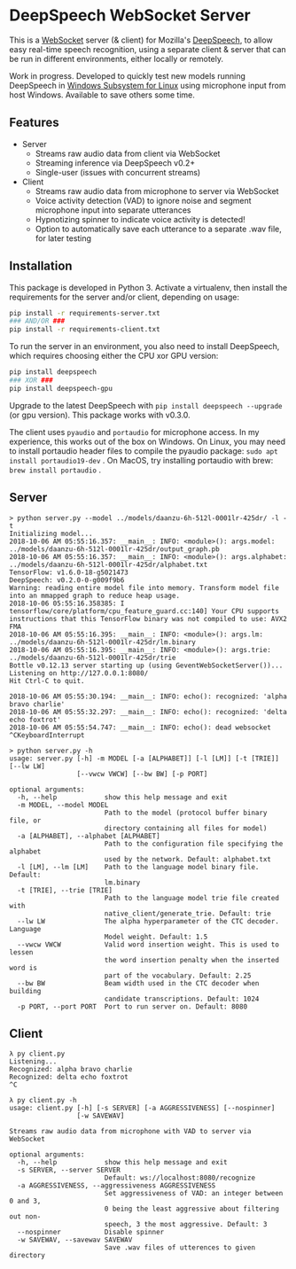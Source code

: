 # DeepSpeech WebSocket Server

This is a [WebSocket](https://en.wikipedia.org/wiki/WebSocket) server (& client) for Mozilla's [DeepSpeech](https://github.com/mozilla/DeepSpeech), to allow easy real-time speech recognition, using a separate client & server that can be run in different environments, either locally or remotely.

Work in progress. Developed to quickly test new models running DeepSpeech in [Windows Subsystem for Linux](https://docs.microsoft.com/en-us/windows/wsl/about) using microphone input from host Windows. Available to save others some time.

## Features

* Server
    - Streams raw audio data from client via WebSocket
    - Streaming inference via DeepSpeech v0.2+
    - Single-user (issues with concurrent streams)
* Client
    - Streams raw audio data from microphone to server via WebSocket
    - Voice activity detection (VAD) to ignore noise and segment microphone input into separate utterances
    - Hypnotizing spinner to indicate voice activity is detected!
    - Option to automatically save each utterance to a separate .wav file, for later testing

## Installation

This package is developed in Python 3.
Activate a virtualenv, then install the requirements for the server and/or client, depending on usage:

```bash
pip install -r requirements-server.txt
### AND/OR ###
pip install -r requirements-client.txt
```

To run the server in an environment, you also need to install DeepSpeech, which requires choosing either the CPU xor GPU version:

```bash
pip install deepspeech
### XOR ###
pip install deepspeech-gpu
```

Upgrade to the latest DeepSpeech with `pip install deepspeech --upgrade` (or gpu version). This package works with v0.3.0.

The client uses `pyaudio` and `portaudio` for microphone access. In my experience, this works out of the box on Windows. 
On Linux, you may need to install portaudio header files to compile the pyaudio package: `sudo apt install portaudio19-dev` .
On MacOS, try installing portaudio with brew: `brew install portaudio` .

## Server

```
> python server.py --model ../models/daanzu-6h-512l-0001lr-425dr/ -l -t
Initializing model...
2018-10-06 AM 05:55:16.357: __main__: INFO: <module>(): args.model: ../models/daanzu-6h-512l-0001lr-425dr/output_graph.pb
2018-10-06 AM 05:55:16.357: __main__: INFO: <module>(): args.alphabet: ../models/daanzu-6h-512l-0001lr-425dr/alphabet.txt
TensorFlow: v1.6.0-18-g5021473
DeepSpeech: v0.2.0-0-g009f9b6
Warning: reading entire model file into memory. Transform model file into an mmapped graph to reduce heap usage.
2018-10-06 05:55:16.358385: I tensorflow/core/platform/cpu_feature_guard.cc:140] Your CPU supports instructions that this TensorFlow binary was not compiled to use: AVX2 FMA
2018-10-06 AM 05:55:16.395: __main__: INFO: <module>(): args.lm: ../models/daanzu-6h-512l-0001lr-425dr/lm.binary
2018-10-06 AM 05:55:16.395: __main__: INFO: <module>(): args.trie: ../models/daanzu-6h-512l-0001lr-425dr/trie
Bottle v0.12.13 server starting up (using GeventWebSocketServer())...
Listening on http://127.0.0.1:8080/
Hit Ctrl-C to quit.

2018-10-06 AM 05:55:30.194: __main__: INFO: echo(): recognized: 'alpha bravo charlie'
2018-10-06 AM 05:55:32.297: __main__: INFO: echo(): recognized: 'delta echo foxtrot'
2018-10-06 AM 05:55:54.747: __main__: INFO: echo(): dead websocket
^CKeyboardInterrupt
```

```
> python server.py -h
usage: server.py [-h] -m MODEL [-a [ALPHABET]] [-l [LM]] [-t [TRIE]] [--lw LW]
                 [--vwcw VWCW] [--bw BW] [-p PORT]

optional arguments:
  -h, --help            show this help message and exit
  -m MODEL, --model MODEL
                        Path to the model (protocol buffer binary file, or
                        directory containing all files for model)
  -a [ALPHABET], --alphabet [ALPHABET]
                        Path to the configuration file specifying the alphabet
                        used by the network. Default: alphabet.txt
  -l [LM], --lm [LM]    Path to the language model binary file. Default:
                        lm.binary
  -t [TRIE], --trie [TRIE]
                        Path to the language model trie file created with
                        native_client/generate_trie. Default: trie
  --lw LW               The alpha hyperparameter of the CTC decoder. Language
                        Model weight. Default: 1.5
  --vwcw VWCW           Valid word insertion weight. This is used to lessen
                        the word insertion penalty when the inserted word is
                        part of the vocabulary. Default: 2.25
  --bw BW               Beam width used in the CTC decoder when building
                        candidate transcriptions. Default: 1024
  -p PORT, --port PORT  Port to run server on. Default: 8080
```

## Client

```
λ py client.py
Listening...
Recognized: alpha bravo charlie
Recognized: delta echo foxtrot
^C
```

```
λ py client.py -h
usage: client.py [-h] [-s SERVER] [-a AGGRESSIVENESS] [--nospinner]
                 [-w SAVEWAV]

Streams raw audio data from microphone with VAD to server via WebSocket

optional arguments:
  -h, --help            show this help message and exit
  -s SERVER, --server SERVER
                        Default: ws://localhost:8080/recognize
  -a AGGRESSIVENESS, --aggressiveness AGGRESSIVENESS
                        Set aggressiveness of VAD: an integer between 0 and 3,
                        0 being the least aggressive about filtering out non-
                        speech, 3 the most aggressive. Default: 3
  --nospinner           Disable spinner
  -w SAVEWAV, --savewav SAVEWAV
                        Save .wav files of utterences to given directory
```

